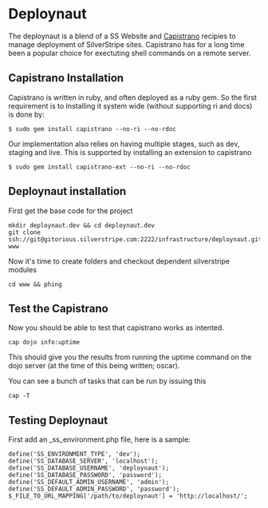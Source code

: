 # Deploynaut

The deploynaut is a blend of a SS Website and [Capistrano](https://github.com/capistrano/capistrano/) recipies to manage deployment of SilverStripe sites. Capistrano has for a long time been a popular choice for exectuting shell commands on a remote server. 

## Capistrano Installation

Capistrano is written in ruby, and often deployed as a ruby gem. So the first requirement is to Installing it system wide (without supporting ri and docs) is done by:

	$ sudo gem install capistrano --no-ri --no-rdoc

Our implementation also relies on having multiple stages, such as dev, staging and live. This is supported by installing an extension to capistrano

	$ sudo gem install capistrano-ext --no-ri --no-rdoc

## Deploynaut installation

First get the base code for the project

	mkdir deploynaut.dev && cd deploynaut.dev
	git clone ssh://git@gitorious.silverstripe.com:2222/infrastructure/deploynaut.git www 

Now it's time to create folders and checkout dependent silverstripe modules

	cd www && phing

## Test the Capistrano 

Now you should be able to test that capistrano works as intented.

	cap dojo info:uptime

This should give you the results from running the uptime command on the dojo server (at the time of this being written; oscar).

You can see a bunch of tasks that can be run by issuing this 

	cap -T

## Testing Deploynaut

First add an _ss_environment.php file, here is a sample:

	define('SS_ENVIRONMENT_TYPE', 'dev');
	define('SS_DATABASE_SERVER', 'localhost');
	define('SS_DATABASE_USERNAME', 'deploynaut');
	define('SS_DATABASE_PASSWORD', 'password');
	define('SS_DEFAULT_ADMIN_USERNAME', 'admin');
	define('SS_DEFAULT_ADMIN_PASSWORD', 'password');
	$_FILE_TO_URL_MAPPING['/path/to/deploynaut'] = 'http://localhost/';